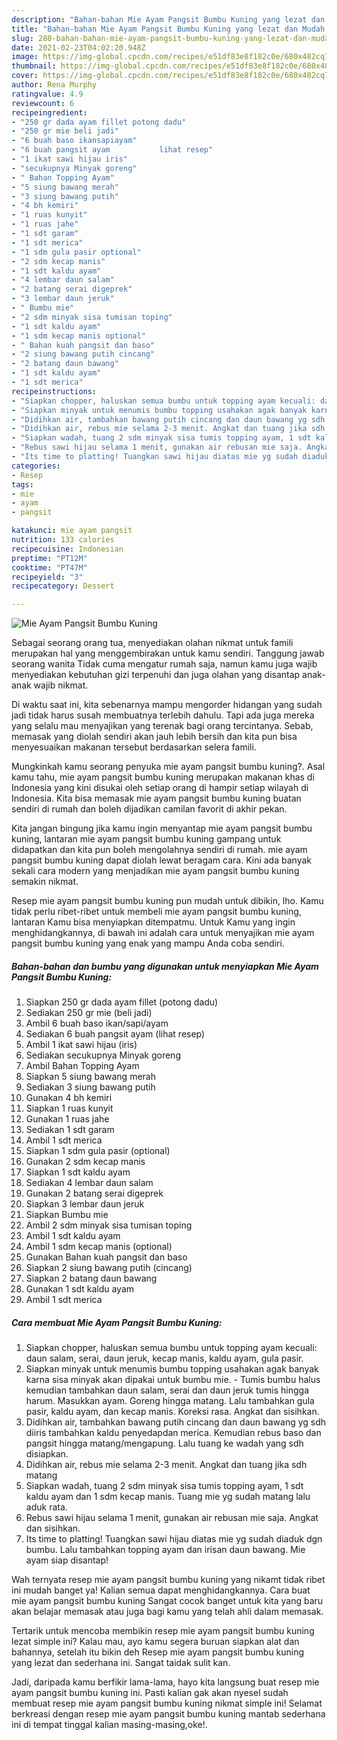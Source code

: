 ```yaml
---
description: "Bahan-bahan Mie Ayam Pangsit Bumbu Kuning yang lezat dan Mudah Dibuat"
title: "Bahan-bahan Mie Ayam Pangsit Bumbu Kuning yang lezat dan Mudah Dibuat"
slug: 280-bahan-bahan-mie-ayam-pangsit-bumbu-kuning-yang-lezat-dan-mudah-dibuat
date: 2021-02-23T04:02:20.948Z
image: https://img-global.cpcdn.com/recipes/e51df83e8f182c0e/680x482cq70/mie-ayam-pangsit-bumbu-kuning-foto-resep-utama.jpg
thumbnail: https://img-global.cpcdn.com/recipes/e51df83e8f182c0e/680x482cq70/mie-ayam-pangsit-bumbu-kuning-foto-resep-utama.jpg
cover: https://img-global.cpcdn.com/recipes/e51df83e8f182c0e/680x482cq70/mie-ayam-pangsit-bumbu-kuning-foto-resep-utama.jpg
author: Rena Murphy
ratingvalue: 4.9
reviewcount: 6
recipeingredient:
- "250 gr dada ayam fillet potong dadu"
- "250 gr mie beli jadi"
- "6 buah baso ikansapiayam"
- "6 buah pangsit ayam           lihat resep"
- "1 ikat sawi hijau iris"
- "secukupnya Minyak goreng"
- " Bahan Topping Ayam"
- "5 siung bawang merah"
- "3 siung bawang putih"
- "4 bh kemiri"
- "1 ruas kunyit"
- "1 ruas jahe"
- "1 sdt garam"
- "1 sdt merica"
- "1 sdm gula pasir optional"
- "2 sdm kecap manis"
- "1 sdt kaldu ayam"
- "4 lembar daun salam"
- "2 batang serai digeprek"
- "3 lembar daun jeruk"
- " Bumbu mie"
- "2 sdm minyak sisa tumisan toping"
- "1 sdt kaldu ayam"
- "1 sdm kecap manis optional"
- " Bahan kuah pangsit dan baso"
- "2 siung bawang putih cincang"
- "2 batang daun bawang"
- "1 sdt kaldu ayam"
- "1 sdt merica"
recipeinstructions:
- "Siapkan chopper, haluskan semua bumbu untuk topping ayam kecuali: daun salam, serai, daun jeruk, kecap manis, kaldu ayam, gula pasir."
- "Siapkan minyak untuk menumis bumbu topping usahakan agak banyak karna sisa minyak akan dipakai untuk bumbu mie. Tumis bumbu halus kemudian tambahkan daun salam, serai dan daun jeruk tumis hingga harum. Masukkan ayam. Goreng hingga matang. Lalu tambahkan gula pasir, kaldu ayam, dan kecap manis. Koreksi rasa. Angkat dan sisihkan."
- "Didihkan air, tambahkan bawang putih cincang dan daun bawang yg sdh diiris tambahkan kaldu penyedapdan merica. Kemudian rebus baso dan pangsit hingga matang/mengapung. Lalu tuang ke wadah yang sdh disiapkan."
- "Didihkan air, rebus mie selama 2-3 menit. Angkat dan tuang jika sdh matang"
- "Siapkan wadah, tuang 2 sdm minyak sisa tumis topping ayam, 1 sdt kaldu ayam dan 1 sdm kecap manis. Tuang mie yg sudah matang lalu aduk rata."
- "Rebus sawi hijau selama 1 menit, gunakan air rebusan mie saja. Angkat dan sisihkan."
- "Its time to platting! Tuangkan sawi hijau diatas mie yg sudah diaduk dgn bumbu. Lalu tambahkan topping ayam dan irisan daun bawang. Mie ayam siap disantap!"
categories:
- Resep
tags:
- mie
- ayam
- pangsit

katakunci: mie ayam pangsit 
nutrition: 133 calories
recipecuisine: Indonesian
preptime: "PT12M"
cooktime: "PT47M"
recipeyield: "3"
recipecategory: Dessert

---
```



![Mie Ayam Pangsit Bumbu Kuning](https://img-global.cpcdn.com/recipes/e51df83e8f182c0e/680x482cq70/mie-ayam-pangsit-bumbu-kuning-foto-resep-utama.jpg)

Sebagai seorang orang tua, menyediakan olahan nikmat untuk famili merupakan hal yang menggembirakan untuk kamu sendiri. Tanggung jawab seorang  wanita Tidak cuma mengatur rumah saja, namun kamu juga wajib menyediakan kebutuhan gizi terpenuhi dan juga olahan yang disantap anak-anak wajib nikmat.

Di waktu  saat ini, kita sebenarnya mampu mengorder hidangan yang sudah jadi tidak harus susah membuatnya terlebih dahulu. Tapi ada juga mereka yang selalu mau menyajikan yang terenak bagi orang tercintanya. Sebab, memasak yang diolah sendiri akan jauh lebih bersih dan kita pun bisa menyesuaikan makanan tersebut berdasarkan selera famili. 



Mungkinkah kamu seorang penyuka mie ayam pangsit bumbu kuning?. Asal kamu tahu, mie ayam pangsit bumbu kuning merupakan makanan khas di Indonesia yang kini disukai oleh setiap orang di hampir setiap wilayah di Indonesia. Kita bisa memasak mie ayam pangsit bumbu kuning buatan sendiri di rumah dan boleh dijadikan camilan favorit di akhir pekan.

Kita jangan bingung jika kamu ingin menyantap mie ayam pangsit bumbu kuning, lantaran mie ayam pangsit bumbu kuning gampang untuk didapatkan dan kita pun boleh mengolahnya sendiri di rumah. mie ayam pangsit bumbu kuning dapat diolah lewat beragam cara. Kini ada banyak sekali cara modern yang menjadikan mie ayam pangsit bumbu kuning semakin nikmat.

Resep mie ayam pangsit bumbu kuning pun mudah untuk dibikin, lho. Kamu tidak perlu ribet-ribet untuk membeli mie ayam pangsit bumbu kuning, lantaran Kamu bisa menyiapkan ditempatmu. Untuk Kamu yang ingin menghidangkannya, di bawah ini adalah cara untuk menyajikan mie ayam pangsit bumbu kuning yang enak yang mampu Anda coba sendiri.

<!--inarticleads1-->

##### Bahan-bahan dan bumbu yang digunakan untuk menyiapkan Mie Ayam Pangsit Bumbu Kuning:

1. Siapkan 250 gr dada ayam fillet (potong dadu)
1. Sediakan 250 gr mie (beli jadi)
1. Ambil 6 buah baso ikan/sapi/ayam
1. Sediakan 6 buah pangsit ayam           (lihat resep)
1. Ambil 1 ikat sawi hijau (iris)
1. Sediakan secukupnya Minyak goreng
1. Ambil  Bahan Topping Ayam
1. Siapkan 5 siung bawang merah
1. Sediakan 3 siung bawang putih
1. Gunakan 4 bh kemiri
1. Siapkan 1 ruas kunyit
1. Gunakan 1 ruas jahe
1. Sediakan 1 sdt garam
1. Ambil 1 sdt merica
1. Siapkan 1 sdm gula pasir (optional)
1. Gunakan 2 sdm kecap manis
1. Siapkan 1 sdt kaldu ayam
1. Sediakan 4 lembar daun salam
1. Gunakan 2 batang serai digeprek
1. Siapkan 3 lembar daun jeruk
1. Siapkan  Bumbu mie
1. Ambil 2 sdm minyak sisa tumisan toping
1. Ambil 1 sdt kaldu ayam
1. Ambil 1 sdm kecap manis (optional)
1. Gunakan  Bahan kuah pangsit dan baso
1. Siapkan 2 siung bawang putih (cincang)
1. Siapkan 2 batang daun bawang
1. Gunakan 1 sdt kaldu ayam
1. Ambil 1 sdt merica




<!--inarticleads2-->

##### Cara membuat Mie Ayam Pangsit Bumbu Kuning:

1. Siapkan chopper, haluskan semua bumbu untuk topping ayam kecuali: daun salam, serai, daun jeruk, kecap manis, kaldu ayam, gula pasir.
1. Siapkan minyak untuk menumis bumbu topping usahakan agak banyak karna sisa minyak akan dipakai untuk bumbu mie. - Tumis bumbu halus kemudian tambahkan daun salam, serai dan daun jeruk tumis hingga harum. Masukkan ayam. Goreng hingga matang. Lalu tambahkan gula pasir, kaldu ayam, dan kecap manis. Koreksi rasa. Angkat dan sisihkan.
1. Didihkan air, tambahkan bawang putih cincang dan daun bawang yg sdh diiris tambahkan kaldu penyedapdan merica. Kemudian rebus baso dan pangsit hingga matang/mengapung. Lalu tuang ke wadah yang sdh disiapkan.
1. Didihkan air, rebus mie selama 2-3 menit. Angkat dan tuang jika sdh matang
1. Siapkan wadah, tuang 2 sdm minyak sisa tumis topping ayam, 1 sdt kaldu ayam dan 1 sdm kecap manis. Tuang mie yg sudah matang lalu aduk rata.
1. Rebus sawi hijau selama 1 menit, gunakan air rebusan mie saja. Angkat dan sisihkan.
1. Its time to platting! Tuangkan sawi hijau diatas mie yg sudah diaduk dgn bumbu. Lalu tambahkan topping ayam dan irisan daun bawang. Mie ayam siap disantap!




Wah ternyata resep mie ayam pangsit bumbu kuning yang nikamt tidak ribet ini mudah banget ya! Kalian semua dapat menghidangkannya. Cara buat mie ayam pangsit bumbu kuning Sangat cocok banget untuk kita yang baru akan belajar memasak atau juga bagi kamu yang telah ahli dalam memasak.

Tertarik untuk mencoba membikin resep mie ayam pangsit bumbu kuning lezat simple ini? Kalau mau, ayo kamu segera buruan siapkan alat dan bahannya, setelah itu bikin deh Resep mie ayam pangsit bumbu kuning yang lezat dan sederhana ini. Sangat taidak sulit kan. 

Jadi, daripada kamu berfikir lama-lama, hayo kita langsung buat resep mie ayam pangsit bumbu kuning ini. Pasti kalian gak akan nyesel sudah membuat resep mie ayam pangsit bumbu kuning nikmat simple ini! Selamat berkreasi dengan resep mie ayam pangsit bumbu kuning mantab sederhana ini di tempat tinggal kalian masing-masing,oke!.

